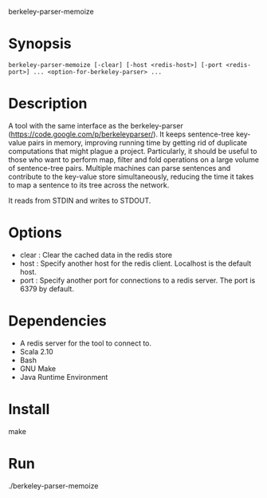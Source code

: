 berkeley-parser-memoize

# Synopsis

    berkeley-parser-memoize [-clear] [-host <redis-host>] [-port <redis-port>] ... <option-for-berkeley-parser> ...

# Description

A tool with the same interface as the berkeley-parser (https://code.google.com/p/berkeleyparser/). It keeps sentence-tree key-value pairs in memory, improving running time by getting rid of duplicate computations that might plague a project. Particularly, it should be useful to those who want to perform map, filter and fold operations
on a large volume of sentence-tree pairs. Multiple machines can parse sentences and contribute to the key-value store simultaneously, reducing the time it takes to map a sentence to its tree across the network.

It reads from STDIN and writes to STDOUT.


# Options

- clear : Clear the cached data in the redis store
- host <redis-host> : Specify another host for the redis client. Localhost is the default host.
- port <redis-port> : Specify another port for connections to a redis server. The port is 6379 by default.


# Dependencies 

- A redis server for the tool to connect to. 
- Scala 2.10
- Bash
- GNU Make
- Java Runtime Environment

# Install

  make
  
# Run

  ./berkeley-parser-memoize
  
  
  


